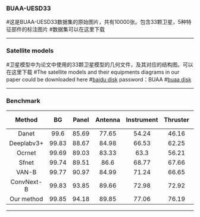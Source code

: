 ### BUAA-UESD33

#这是BUAA-UESD33数据集的原始图片，共有10000张。包含33颗卫星，5种特征部件的标注图片
#数据集可以在这里下载

---

### Satellite models

#卫星模型中为论文中使用的33颗卫星模型的几何文件，及其对应的结构图。可以在这里下载
#The satellite models and their equipments diagrams in our paper could be downloaded here
#[baidu disk](https://pan.baidu.com/s/15iQRhna1JqZQ2r8gI-O4GA)  password：BUAA
#[buaa disk](https://bhpan.buaa.edu.cn:443/link/C1F1E003D3AF6B173DFF8B30132DDB9E)

---

### Benchmark
| Method | BG | Panel | Antenna | Instrument | Thruster | Optical Payload | mIoU | mIoU(no bg) |
| :---: | :---: | :---: | :---: | :---: | :---: |:---: | :---: | :---: |
| Danet| 99.6 | 85.69 | 77.65 | 54.24 | 46.16 | 64.64 | 71.33 | 65.68 |
| Deeplabv3+| 99.83 | 88.67 | 84.98 | 66.53 | 62.25 | 76.99 | 76.99 | 75.88 |
| Ocrnet| 99.69 | 89.03| 83.33 | 63.3 | 56.21 | 73.9 | 77.58 | 73.15 |
| Sfnet| 99.74 | 89.51 | 86.6 | 68.77 | 67.66 | 78.42 | 81.78 | 78.19 |
| VAN-B| 99.77 | 90.97 | 84.99 | 71.24 | 66.65 | 78.36 | 82.0 | 78.44 |
| ConvNext-B| 99.83 | 93.85 | 89.66 | 72.98 | 72.92 | 83.87 | 85.52 | 82.66 |
| Our method | 99.85 | 94.18 | 89.85 | 77.06 | 76.19 | 85.71 | 87.14 | 84.60 |  

---
